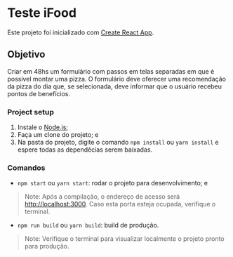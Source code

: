 # Teste iFood

Este projeto foi inicializado com [Create React App](https://github.com/facebook/create-react-app).

## Objetivo
Criar em 48hs um formulário com passos em telas separadas em que é possível montar uma pizza. O formulário deve oferecer uma recomendação da pizza do dia que, se selecionada, deve informar que o usuário recebeu pontos de benefícios.

### Project setup
1. Instale o [Node.js](https://nodejs.org/en/);
2. Faça um clone do projeto; e
3. Na pasta do projeto, digite o comando `npm install` ou `yarn install` e espere todas as dependêcias serem baixadas.

### Comandos

* `npm start` ou `yarn start`: rodar o projeto para desenvolvimento; e
> Note: Após a compilação, o endereço de acesso será [http://localhost:3000](http://localhost:3000). Caso esta porta esteja ocupada, verifique o terminal.
* `npm run build` ou `yarn build`: build de produção.
> Note: Verifique o terminal para visualizar localmente o projeto pronto para produção.